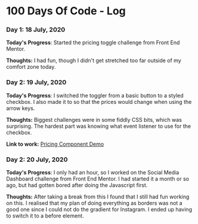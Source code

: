 # 100 Days Of Code - Log

### Day 1: 18 July, 2020

**Today's Progress**: Started the pricing toggle challenge from Front End Mentor. 

**Thoughts:** I had fun, though I didn't get stretched too far outside of my comfort zone today.

### Day 2: 19 July, 2020

**Today's Progress**: I switched the toggler from a basic button to a styled checkbox. I also made it to so that the prices would change when using the arrow keys.

**Thoughts:** Biggest challenges were in some fiddly CSS bits, which was surprising. The hardest part was knowing what event listener to use for the checkbox. 

**Link to work:** [Pricing Component Demo](https://darknessflowers.github.io/Pricing-Toggle/)

### Day 2: 20 July, 2020

**Today's Progress**: I only had an hour, so I worked on the Social Media Dashboard challenge from Front End Mentor. I had started it a month or so ago, but had gotten bored after doing the Javascript first. 

**Thoughts:** After taking a break from this I found that I still had fun working on this. I realised that my plan of doing everything as borders was not a good one since I could not do the gradient for Instagram. I ended up having to switch it to a before element.
<!-- 
### Day 0: February 30, 2016 (Example 2)
##### (delete me or comment me out)

**Today's Progress**: Fixed CSS, worked on canvas functionality for the app.

**Thoughts**: I really struggled with CSS, but, overall, I feel like I am slowly getting better at it. Canvas is still new for me, but I managed to figure out some basic functionality.

**Link(s) to work**: [Calculator App](http://www.example.com)


### Day 1: June 27, Monday

**Today's Progress**: I've gone through many exercises on FreeCodeCamp.

**Thoughts** I've recently started coding, and it's a great feeling when I finally solve an algorithm challenge after a lot of attempts and hours spent.

**Link(s) to work**
1. [Find the Longest Word in a String](https://www.freecodecamp.com/challenges/find-the-longest-word-in-a-string)
2. [Title Case a Sentence](https://www.freecodecamp.com/challenges/title-case-a-sentence) -->
